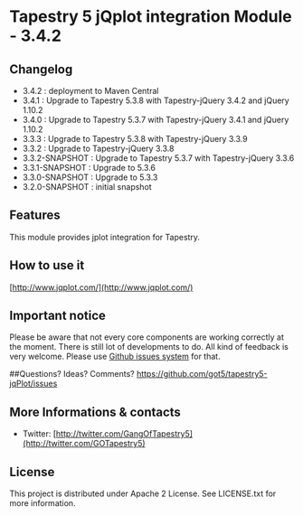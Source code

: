 # Tapestry 5 jQplot integration Module - 3.4.2

## Changelog
- 3.4.2 : deployment to Maven Central
- 3.4.1 : Upgrade to Tapestry 5.3.8 with Tapestry-jQuery 3.4.2 and jQuery 1.10.2
- 3.4.0 : Upgrade to Tapestry 5.3.7 with Tapestry-jQuery 3.4.1 and jQuery 1.10.2
- 3.3.3 : Upgrade to Tapestry 5.3.8 with Tapestry-jQuery 3.3.9 
- 3.3.2 : Upgrade to Tapestry-jQuery 3.3.8  
- 3.3.2-SNAPSHOT : Upgrade to Tapestry 5.3.7 with Tapestry-jQuery 3.3.6  
- 3.3.1-SNAPSHOT : Upgrade to 5.3.6  
- 3.3.0-SNAPSHOT : Upgrade to 5.3.3  
- 3.2.0-SNAPSHOT : initial snapshot 

## Features

This module provides jplot integration for Tapestry.


## How to use it
[http://www.jqplot.com/](http://www.jqplot.com/)


## Important notice

Please be aware that not every core components are working correctly at the moment. There is still lot of developments to do. 
All kind of feedback is very welcome. Please use [Github issues system](http://github.com/got5/tapestry5-jqplot/issues) for that.
 
##Questions? Ideas? Comments?
https://github.com/got5/tapestry5-jqPlot/issues

## More Informations & contacts

* Twitter: [http://twitter.com/GangOfTapestry5](http://twitter.com/GOTapestry5)


## License

This project is distributed under Apache 2 License. See LICENSE.txt for more information.
